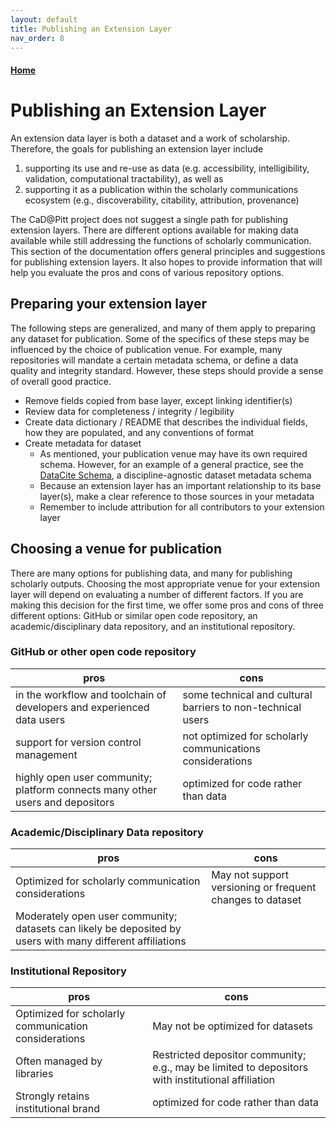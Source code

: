 ```yaml
---
layout: default
title: Publishing an Extension Layer
nav_order: 8
---
```


#### [Home](http://cadatpitt.github.io)
# Publishing an Extension Layer
An extension data layer is both a dataset and a work of scholarship. Therefore, the goals for publishing an extension layer include 
1) supporting its use and re-use as data (e.g. accessibility, intelligibility, validation, computational tractability), as well as 
2) supporting it as a publication within the scholarly communications ecosystem (e.g., discoverability, citability, attribution, provenance)

The CaD@Pitt project does not suggest a single path for publishing extension layers. There are different options available for making data 
available while still addressing the functions of scholarly communication. This section of the documentation offers general principles and 
suggestions for publishing extension layers. It also hopes to provide information that will help you evaluate the pros and cons of various 
repository options.

## Preparing your extension layer
The following steps are generalized, and many of them apply to preparing any dataset for publication. Some of the specifics of these steps 
may be influenced by the choice of publication venue. For example, many repositories will mandate a certain metadata schema, or define a 
data quality and integrity standard. However, these steps should provide a sense of overall good practice.
- Remove fields copied from base layer, except linking identifier(s)
- Review data for completeness / integrity / legibility
- Create data dictionary / README that describes the individual fields, how they are populated, and any conventions of format
- Create metadata for dataset
  - As mentioned, your publication venue may have its own required schema. However, for an example of a general practice, see the
    [DataCite Schema](https://schema.datacite.org/), a discipline-agnostic dataset metadata schema
  - Because an extension layer has an important relationship to its base layer(s), make a clear reference to those sources in your metadata
  - Remember to include attribution for all contributors to your extension layer

## Choosing a venue for publication
There are many options for publishing data, and many for publishing scholarly outputs. Choosing the most appropriate venue for your extension
layer will depend on evaluating a number of different factors. If you are making this decision for the first time, we offer some pros and cons 
of three different options: GitHub or similar open code repository, an academic/disciplinary data repository, and an institutional repository.

### GitHub or other open code repository
|pros                                                                          |cons                                                        | 
|------------------------------------------------------------------------------|------------------------------------------------------------|  
|in the workflow and toolchain of developers and experienced data users        |some technical and cultural barriers to non-technical users |
|support for version control management                                        |not optimized for scholarly communications considerations   |
|highly open user community; platform connects many other users and depositors |optimized for code rather than data                         |

### Academic/Disciplinary Data repository
|pros                                                                          |cons                                                        | 
|------------------------------------------------------------------------------|------------------------------------------------------------|  
|Optimized for scholarly communication considerations                          |May not support versioning or frequent changes to dataset |
|Moderately open user community; datasets can likely be deposited by users with many different affiliations |

### Institutional Repository
|pros                                                                          |cons                                                        | 
|------------------------------------------------------------------------------|------------------------------------------------------------|  
|Optimized for scholarly communication considerations                          |May not be optimized for datasets |
|Often managed by libraries                                                    |Restricted depositor community; e.g., may be limited to depositors with institutional affiliation   |
|Strongly retains institutional brand |optimized for code rather than data     |May not handle versioning or frequent changes to dataset |




